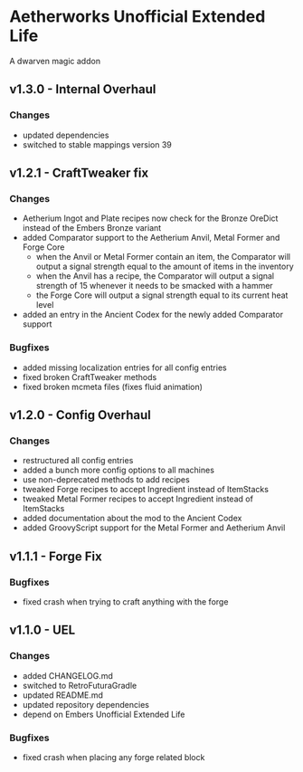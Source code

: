 # Aetherworks Unofficial Extended Life

A dwarven magic addon

## v1.3.0 - Internal Overhaul
### Changes
- updated dependencies
- switched to stable mappings version 39

## v1.2.1 - CraftTweaker fix
### Changes
- Aetherium Ingot and Plate recipes now check for the Bronze OreDict instead of the Embers Bronze variant
- added Comparator support to the Aetherium Anvil, Metal Former and Forge Core
  - when the Anvil or Metal Former contain an item, the Comparator will output a signal strength equal to the amount of items in the inventory
  - when the Anvil has a recipe, the Comparator will output a signal strength of 15 whenever it needs to be smacked with a hammer
  - the Forge Core will output a signal strength equal to its current heat level
- added an entry in the Ancient Codex for the newly added Comparator support

### Bugfixes
- added missing localization entries for all config entries
- fixed broken CraftTweaker methods
- fixed broken mcmeta files (fixes fluid animation)

## v1.2.0 - Config Overhaul
### Changes
- restructured all config entries
- added a bunch more config options to all machines
- use non-deprecated methods to add recipes
- tweaked Forge recipes to accept Ingredient instead of ItemStacks
- tweaked Metal Former recipes to accept Ingredient instead of ItemStacks
- added documentation about the mod to the Ancient Codex
- added GroovyScript support for the Metal Former and Aetherium Anvil

## v1.1.1 - Forge Fix
### Bugfixes
- fixed crash when trying to craft anything with the forge

## v1.1.0 - UEL
### Changes
- added CHANGELOG.md
- switched to RetroFuturaGradle
- updated README.md
- updated repository dependencies
- depend on Embers Unofficial Extended Life

### Bugfixes
- fixed crash when placing any forge related block